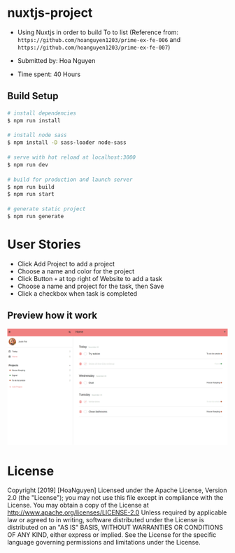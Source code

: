 # nuxtjs-project

- Using Nuxtjs in order to build To to list (Reference from: `https://github.com/hoanguyen1203/prime-ex-fe-006` and `https://github.com/hoanguyen1203/prime-ex-fe-007`)

- Submitted by: Hoa Nguyen
- Time spent: 40 Hours

## Build Setup

``` bash
# install dependencies
$ npm run install

# install node sass
$ npm install -D sass-loader node-sass

# serve with hot reload at localhost:3000
$ npm run dev

# build for production and launch server
$ npm run build
$ npm run start

# generate static project
$ npm run generate
```

# User Stories
- Click Add Project to add a project
- Choose a name and color for the project
- Click Button `+` at top right of Website to add a task
- Choose a name and project for the task, then Save
- Click a checkbox when task is completed

## Preview how it work

![ToDoApp!](https://github.com/hoanguyen1203/nuxtjs-project/blob/master/assets/todolist.gif)


# License
Copyright [2019] [HoaNguyen] Licensed under the Apache License, Version 2.0 (the "License"); you may not use this file except in compliance with the License. You may obtain a copy of the License at http://www.apache.org/licenses/LICENSE-2.0 Unless required by applicable law or agreed to in writing, software distributed under the License is distributed on an "AS IS" BASIS, WITHOUT WARRANTIES OR CONDITIONS OF ANY KIND, either express or implied. See the License for the specific language governing permissions and limitations under the License.
